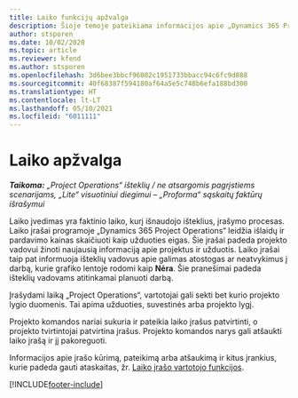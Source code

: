 ```yaml
---
title: Laiko funkcijų apžvalga
description: Šioje temoje pateikiama informacijos apie „Dynamics 365 Project Operations“ laiko funkciją.
author: stsporen
ms.date: 10/02/2020
ms.topic: article
ms.reviewer: kfend
ms.author: stsporen
ms.openlocfilehash: 3d6bee3bbcf96002c1951733bbacc94c6fc9d888
ms.sourcegitcommit: 40f68387f594180af64a5e5c748b6efa188bd300
ms.translationtype: HT
ms.contentlocale: lt-LT
ms.lasthandoff: 05/10/2021
ms.locfileid: "6011111"
---
```

# <a name="time-overview"></a>Laiko apžvalga

_**Taikoma:** „Project Operations“ išteklių / ne atsargomis pagrįstiems scenarijams, „Lite“ visuotiniui diegimui – „Proforma“ sąskaitų faktūrų išrašymui_

Laiko įvedimas yra faktinio laiko, kurį išnaudojo išteklius, įrašymo procesas. Laiko įrašai programoje „Dynamics 365 Project Operations“ leidžia išlaidų ir pardavimo kainas skaičiuoti kaip užduoties eigas. Šie įrašai padeda projekto vadovui žinoti naujausią informaciją apie projektus ir užduotis. Laiko įrašai taip pat informuoja išteklių vadovus apie galimas atostogas ar neatvykimus į darbą, kurie grafiko lentoje rodomi kaip **Nėra**. Šie pranešimai padeda išteklių vadovams atitinkamai planuoti darbą.

Įrašydami laiką „Project Operations“, vartotojai gali sekti bet kurio projekto lygio duomenis. Tai apima užduoties, suvestinės arba projekto lygį.

Projekto komandos nariai sukuria ir pateikia laiko įrašus patvirtinti, o projekto tvirtintojai patvirtina įrašus. Projekto komandos narys gali atšaukti laiko įrašą ir jį pakoreguoti.

Informacijos apie įrašo kūrimą, pateikimą arba atšaukimą ir kitus įrankius, kurie padeda gauti ataskaitas, žr. [Laiko įrašo vartotojo funkcijos](ui-behavior-time.md).



[!INCLUDE[footer-include](../includes/footer-banner.md)]